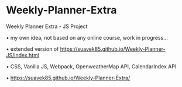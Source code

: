 # Weekly-Planner-Extra
Weekly Planner Extra - JS Project

•	my own idea, not based on any online course, work in progress...

•	extended version of https://suavek85.github.io/Weekly-Planner-JS/index.html

•	CSS, Vanilla JS, Webpack, OpenweatherMap API, CalendarIndex API

•	https://suavek85.github.io/Weekly-Planner-Extra/


